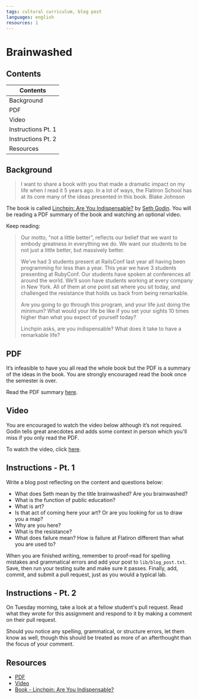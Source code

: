 ```yaml
---
tags: cultural curriculum, blog post
languages: english
resources: 1
---
```


# Brainwashed

## Contents

|Contents          |
|------------------|
|Background        |
|PDF               |
|Video             |
|Instructions Pt. 1|
|Instructions Pt. 2|
|Resources         |

## Background 

> I want to share a book with you that made a dramatic impact on my life when I read it 5 years ago. In a lot of ways, the Flatiron School has at its core many of the ideas presented in this book. 
> Blake Johnson

The book is called [Linchpin: Are You Indispensable?](http://www.amazon.com/dp/1591844096) by [Seth Godin](https://twitter.com/thisissethsblog). You will be reading a PDF summary of the book and watching an optional video.

Keep reading:

> Our motto, “not a little better”, reflects our belief that we want to embody greatness in everything we do. We want our students to be not just a little better, but massively better.
>
> We’ve had 3 students present at RailsConf last year all having been programming for less than a year.  This year we have 3 students presenting at RubyConf.  Our students have spoken at conferences all around the world. We’ll soon have students working at every company in New York.  All of them at one point sat where you sit today, and challenged the resistance that holds us back from being remarkable.
> 
> Are you going to go through this program, and your life just doing the minimum?  What would your life be like if you set your sights 10 times higher than what you expect of yourself today?
>
> Linchpin asks, are you indispensable? What does it take to have a remarkable life?

## PDF

It’s infeasible to have you all read the whole book but the PDF is a summary of the ideas in the book. You are strongly encouraged read the book once the semester is over.

Read the PDF summary [here](http://www.sethgodin.com/sg/docs/brainwash.pdf).

## Video

You are encouraged to watch the video below although it’s not required.  Godin tells great anecdotes and adds some context in person which you'll miss if you only read the PDF.

To watch the video, click [here](https://vimeo.com/17787911).

## Instructions - Pt. 1

Write a blog post reflecting on the content and questions below:

* What does Seth mean by the title brainwashed? Are you brainwashed?
* What is the function of public education?
* What is art?
* Is that act of coming here your art?  Or are you looking for us to draw you a map? 
* Why are you here?
* What is the resistance?
* What does failure mean? How is failure at Flatiron different than what you are used to?

When you are finished writing, remember to proof-read for spelling mistakes and grammatical errors and add your post to `lib/blog_post.txt`. Save, then run your testing suite and make sure it passes. Finally, add, commit, and submit a pull request, just as you would a typical lab.

## Instructions - Pt. 2

On Tuesday morning, take a look at a fellow student's pull request. Read what they wrote for this assignment and respond to it by making a comment on their pull request.

Should you notice any spelling, grammatical, or structure errors, let them know as well, though this should be treated as more of an afterthought than the focus of your comment.

## Resources

* [PDF](http://www.sethgodin.com/sg/docs/brainwash.pdf)
* [Video](https://vimeo.com/17787911)
* [Book - Linchpin: Are You Indispensable?](http://www.amazon.com/dp/1591844096)
